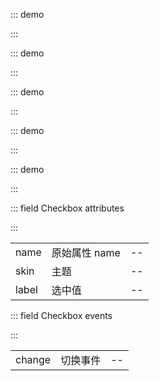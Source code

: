 

::: demo

<template>
  <lay-form>
    <lay-checkbox name="like" skin="primary" label="1">普通</lay-checkbox>
 </lay-form>
</template>

<script>
import { ref } from 'vue'

export default {
  setup() {

    return {
    }
  }
}
</script>

:::



::: demo

<template>
  <lay-form>
    <lay-checkbox name="like" label="1">普通</lay-checkbox>
 </lay-form>
</template>

<script>
import { ref } from 'vue'

export default {
  setup() {

    return {
    }
  }
}
</script>

:::

::: demo

<template>
  <lay-form>
    <lay-checkbox name="like" skin="primary" v-model:checked="checked1" label="1">写作</lay-checkbox>
    <lay-checkbox name="like" skin="primary" v-model:checked="checked2" label="2">画画</lay-checkbox>
    <lay-checkbox name="like" skin="primary" v-model:checked="checked3" label="3">运动</lay-checkbox>
  </lay-form>
</template>

<script>
import { ref } from 'vue'

export default {
  setup() {

    const checked1 = ref(true);
    const checked2 = ref(true);
    const checked3 = ref(true);

    return {
        checked1, checked2, checked3
    }
  }
}
</script>

:::

::: demo

<template>
  <lay-form>
    <lay-checkbox name="like" skin="primary" label="1" :disabled="disabled">禁用</lay-checkbox>
 </lay-form>
</template>

<script>
import { ref } from 'vue'

export default {
  setup() {

    const disabled = ref(false)

    return {
      disabled 
    }
  }
}
</script>

:::

::: demo

<template>
  <lay-form>
    <lay-checkbox name="like" skin="primary" label="1" @change="change">回调</lay-checkbox>
 </lay-form>
</template>

<script>
import { ref } from 'vue'

export default {
  setup() {

    const change = function(isChecked) {
        console.log("是否选中:" + isChecked)
    }

    return {
        change
    }
  }
}
</script>

:::

::: field Checkbox attributes

::: 

|          |      |                         |  
| -------- | ---- | ----------------------- | 
| name       | 原始属性 name | --  | 
| skin       | 主题 | --  |
| label       | 选中值 | --   | 

::: field Checkbox events

::: 

|          |      |                         |  
| -------- | ---- | ----------------------- | 
| change   | 切换事件 | -- | 